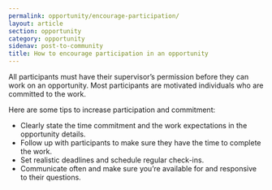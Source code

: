```yaml
---
permalink: opportunity/encourage-participation/
layout: article
section: opportunity
category: opportunity
sidenav: post-to-community
title: How to encourage participation in an opportunity
---
```

All participants must have their supervisor’s permission before they can work on an opportunity. Most participants are motivated individuals who are committed to the work. 

Here are some tips to increase participation and commitment:

* Clearly state the time commitment and the work expectations in the opportunity details. 
* Follow up with participants to make sure they have the time to complete the work. 
* Set realistic deadlines and schedule regular check-ins.
* Communicate often and make sure you’re available for and responsive to their questions.
